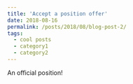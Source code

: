 ```yaml
---
title: 'Accept a position offer'
date: 2018-08-16
permalink: /posts/2018/08/blog-post-2/
tags:
  - cool posts
  - category1
  - category2
---
```


An official position!
